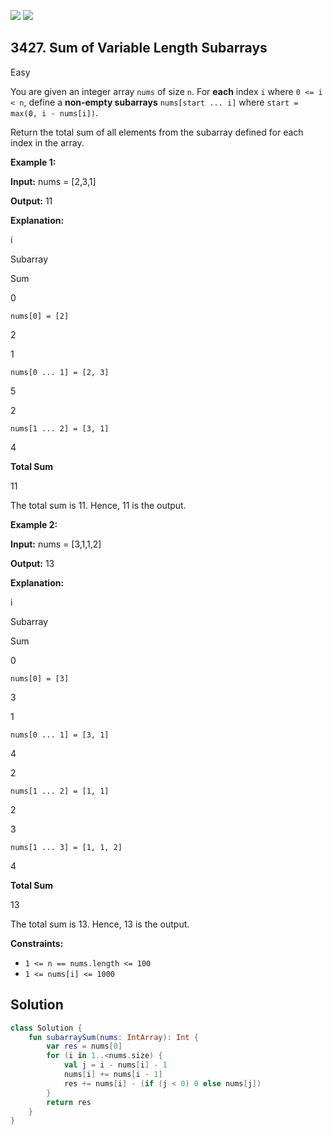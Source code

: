 [![](https://img.shields.io/github/stars/javadev/LeetCode-in-Kotlin?label=Stars&style=flat-square)](https://github.com/javadev/LeetCode-in-Kotlin)
[![](https://img.shields.io/github/forks/javadev/LeetCode-in-Kotlin?label=Fork%20me%20on%20GitHub%20&style=flat-square)](https://github.com/javadev/LeetCode-in-Kotlin/fork)

## 3427\. Sum of Variable Length Subarrays

Easy

You are given an integer array `nums` of size `n`. For **each** index `i` where `0 <= i < n`, define a **non-empty subarrays** `nums[start ... i]` where `start = max(0, i - nums[i])`.

Return the total sum of all elements from the subarray defined for each index in the array.

**Example 1:**

**Input:** nums = [2,3,1]

**Output:** 11

**Explanation:**

i

Subarray

Sum

0

`nums[0] = [2]`

2

1

`nums[0 ... 1] = [2, 3]`

5

2

`nums[1 ... 2] = [3, 1]`

4

**Total Sum**

11

The total sum is 11. Hence, 11 is the output.

**Example 2:**

**Input:** nums = [3,1,1,2]

**Output:** 13

**Explanation:**

i

Subarray

Sum

0

`nums[0] = [3]`

3

1

`nums[0 ... 1] = [3, 1]`

4

2

`nums[1 ... 2] = [1, 1]`

2

3

`nums[1 ... 3] = [1, 1, 2]`

4

**Total Sum**

13

The total sum is 13. Hence, 13 is the output.

**Constraints:**

*   `1 <= n == nums.length <= 100`
*   `1 <= nums[i] <= 1000`

## Solution

```kotlin
class Solution {
    fun subarraySum(nums: IntArray): Int {
        var res = nums[0]
        for (i in 1..<nums.size) {
            val j = i - nums[i] - 1
            nums[i] += nums[i - 1]
            res += nums[i] - (if (j < 0) 0 else nums[j])
        }
        return res
    }
}
```